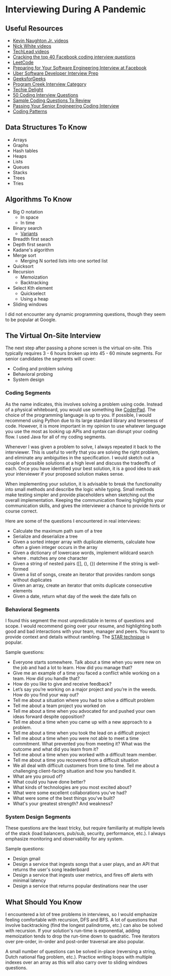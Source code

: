 # Interviewing During A Pandemic

## Useful Resources

* [Kevin Naughton Jr. videos](https://www.youtube.com/c/KevinNaughtonJr/videos)
* [Nick White videos](https://www.youtube.com/c/NickWhite/videos)
* [TechLead videos](https://www.youtube.com/c/TechLead/videos)
* [Cracking the top 40 Facebook coding interview questions](https://www.educative.io/blog/cracking-top-facebook-coding-interview-questions)
* [LeetCode](https://leetcode.com/)
* [Preparing for Your Software Engineering Interview at Facebook](https://www.facebook.com/careers/life/preparing-for-your-software-engineering-interview-at-facebook/)
* [Uber Software Developer Interview Prep](https://s3.amazonaws.com/ubercandidateprep/index.html)
* [GeeksforGeeks](https://www.geeksforgeeks.org/)
* [Program Creek Interview Category](https://www.programcreek.com/category/interview/)
* [Techie Delight](https://www.techiedelight.com/)
* [50 Coding Interview Questions](https://github.com/azell/interview_experience/raw/main/50-Coding-Interview-Questions-V2.pdf)
* [Sample Coding Questions To Review](https://leetcode.com/list/5ahe6ppr/)
* [Passing Your Senior Engineering Coding Interview](https://stevenheidel.medium.com/passing-your-senior-engineering-coding-interview-5a6b30261f68)
* [Coding Patterns](https://emre.me/)

## Data Structures To Know

* Arrays
* Graphs
* Hash tables
* Heaps
* Lists
* Queues
* Stacks
* Trees
* Tries

## Algorithms To Know

* Big O notation
  * In space
  * In time
* Binary search
  * [Variants](https://docs.python.org/3/library/bisect.html)
* Breadth first seach
* Depth first search
* Kadane's algorithm
* Merge sort
  * Merging N sorted lists into one sorted list
* Quicksort
* Recursion
  * Memoization
  * Backtracking
* Select Kth element
  * Quickselect
  * Using a heap
* Sliding windows

I did not encounter any dynamic programming questions, though they seem to be popular at Google.

## The Virtual On-Site Interview

The next step after passing a phone screen is the virtual on-site. This typically requires 3 - 6 hours broken up into 45 - 60 minute segments. For senior candidates the segments will cover:

* Coding and problem solving
* Behavioral probing
* System design

### Coding Segments

As the name indicates, this involves solving a problem using code. Instead of a physical whiteboard, you would use something like [CoderPad](https://coderpad.io/). The choice of the programming language is up to you. If possible, I would recommend using Python due to its large standard library and terseness of code. However, it is more important in my opinion to use whatever language you use the most as looking up APIs and syntax can disrupt your coding flow. I used Java for all of my coding segments.

Whenever I was given a problem to solve, I always repeated it back to the interviewer. This is useful to verify that you are solving the right problem, and eliminate any ambiguities in the specification. I would sketch out a couple of possible solutions at a high level and discuss the tradeoffs of each. Once you have identified your best solution, it is a good idea to ask your interviewer if your proposed solution makes sense.

When implementing your solution, it is advisable to break the functionality into small methods and describe the logic while typing. Small methods make testing simpler and provide placeholders when sketching out the overall implementation. Keeping the communication flowing highlights your communication skills, and gives the interviewer a chance to provide hints or course correct.

Here are some of the questions I encountered in real interviews:

* Calculate the maximum path sum of a tree
* Serialize and deserialize a tree
* Given a sorted integer array with duplicate elements, calculate how often a given integer occurs in the array
* Given a dictionary of lowercase words, implement wildcard search where . matches any one character
* Given a string of nested pairs ([], (), {}) determine if the string is well-formed
* Given a list of songs, create an iterator that provides random songs without duplicates
* Given an array, create an iterator that omits duplicate consecutive elements
* Given a date, return what day of the week the date falls on

### Behavioral Segments

I found this segment the most unpredictable in terms of questions and scope. I would recommend going over your resume, and highlighting both good and bad interactions with your team, manager and peers. You want to provide context and details without rambling. The [STAR technique](https://www.indeed.com/career-advice/interviewing/how-to-use-the-star-interview-response-technique) is popular.

Sample questions:

* Everyone starts somewhere. Talk about a time when you were new on the job and had a lot to learn. How did you manage that?
* Give me an example of a time you faced a conflict while working on a team. How did you handle that?
* How do you like to give and receive feedback?
* Let’s say you’re working on a major project and you’re in the weeds. How do you find your way out?
* Tell me about a situation where you had to solve a difficult problem
* Tell me about a team project you worked on
* Tell me about a time when you advocated for and pushed your own ideas forward despite opposition?
* Tell me about a time when you came up with a new approach to a problem.
* Tell me about a time when you took the lead on a difficult project
* Tell me about a time when you were not able to meet a time commitment. What prevented you from meeting it? What was the outcome and what did you learn from it?
* Tell me about a time when you worked with a difficult team member.
* Tell me about a time you recovered from a difficult situation
* We all deal with difficult customers from time to time. Tell me about a challenging client-facing situation and how you handled it.
* What are you proud of?
* What could you have done better?
* What kinds of technologies are you most excited about?
* What were some excellent collaborations you've had?
* What were some of the best things you've built?
* What's your greatest strength? And weakness?

### System Design Segments

These questions are the least tricky, but require familiarity at multiple levels of the stack (load balancers, pub/sub, security, performance, etc.). I always emphasize monitoring and observability for any system.

Sample questions:

* Design gmail
* Design a service that ingests songs that a user plays, and an API that returns the user's song leaderboard
* Design a service that ingests user metrics, and fires off alerts with minimal latency
* Design a service that returns popular destinations near the user

## What Should You Know

I encountered a lot of tree problems in interviews, so I would emphasize feeling comfortable with recursion, DFS and BFS. A lot of questions that involve backtracking (find the longest palindrome, etc.) can also be solved with recursion. If your solution's run-time is exponential, adding memoization tends to drop the run-time down to quadratic. Tree iterators over pre-order, in-order and post-order traversal are also popular.

A small number of questions can be solved in-place (reversing a string, Dutch national flag problem, etc.). Practice writing loops with multiple indexes over an array as this will also carry over to sliding windows questions.
